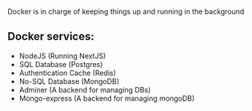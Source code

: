 Docker is in charge of keeping things up and running in the background

## Docker services:
- NodeJS (Running NextJS)
- SQL Database (Postgres)
- Authentication Cache (Redis)
- No-SQL Database (MongoDB)
- Adminer (A backend for managing DBs)
- Mongo-express (A backend for managing mongoDB)
